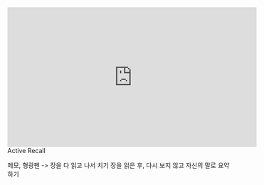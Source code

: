 
<iframe width="560" height="315" src="https://www.youtube.com/embed/ATDCsY-VJPA?si=rw0RuPT8APAMse05" title="YouTube video player" frameborder="0" allow="accelerometer; autoplay; clipboard-write; encrypted-media; gyroscope; picture-in-picture; web-share" allowfullscreen></iframe>
Active Recall

메모, 형광펜 -> 장을 다 읽고 나서 치기
장을 읽은 후, 다시 보지 않고 자신의 말로 요약하기